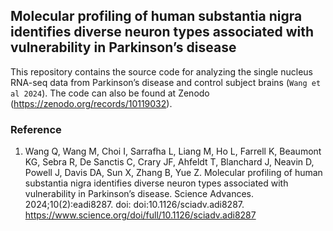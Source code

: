 ## Molecular profiling of human substantia nigra identifies diverse neuron types associated with vulnerability in Parkinson’s disease
This repository contains the source code for analyzing the single nucleus RNA-seq data from Parkinson’s disease and control subject brains (`Wang et al 2024`). The code can also be found at Zenodo (https://zenodo.org/records/10119032).

### Reference
1.	Wang Q, Wang M, Choi I, Sarrafha L, Liang M, Ho L, Farrell K, Beaumont KG, Sebra R, De Sanctis C, Crary JF, Ahfeldt T, Blanchard J, Neavin D, Powell J, Davis DA, Sun X, Zhang B, Yue Z. Molecular profiling of human substantia nigra identifies diverse neuron types associated with vulnerability in Parkinson’s disease. Science Advances. 2024;10(2):eadi8287. doi: doi:10.1126/sciadv.adi8287. https://www.science.org/doi/full/10.1126/sciadv.adi8287

